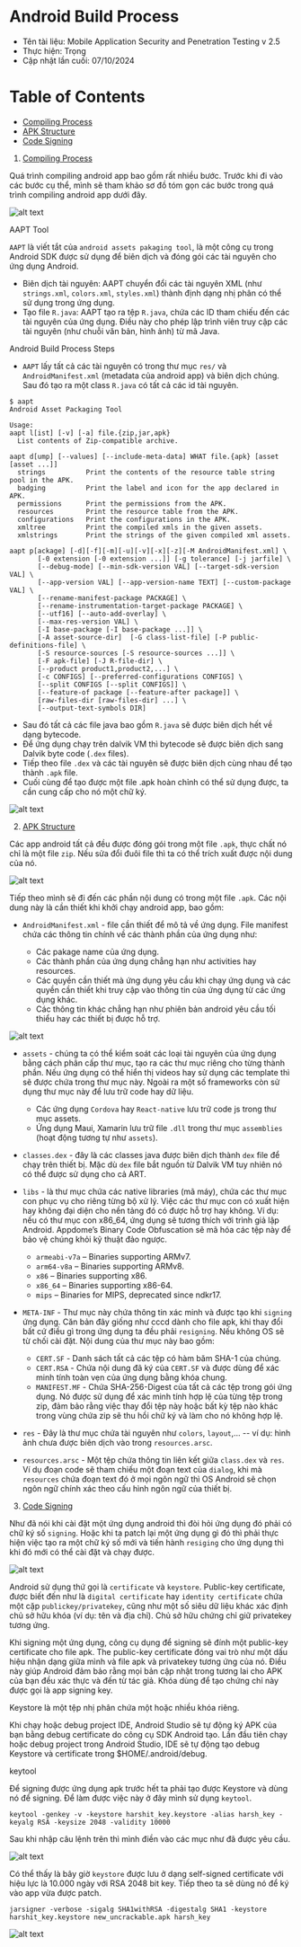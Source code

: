 # Android Build Process

 - Tên tài liệu: Mobile Application Security and Penetration Testing v 2.5
 - Thực hiện: Trọng
 - Cập nhật lần cuối: 07/10/2024

 # Table of Contents

  - [Compiling Process](#Compiling_Process)
  - [APK Structure](#APK_Structure)
  - [Code Signing](#Code_Signing)

1. [Compiling Process](#Compiling_Process)

Quá trình compiling android app bao gồm rất nhiều bước. Trước khi đi vào các bước cụ thể, mình sẽ tham khảo sơ đồ tóm gọn các bước trong quá trình compiling android app dưới đây.

![alt text](android_build_process_1.png)

<a name="AAPT Tool">AAPT Tool</a>

``AAPT`` là viết tắt của ``android assets pakaging tool``, là một công cụ trong Android SDK được sử dụng để biên dịch và đóng gói các tài nguyên cho ứng dụng Android.

 - Biên dịch tài nguyên: AAPT chuyển đổi các tài nguyên XML (như ``strings.xml``, ``colors.xml``, ``styles.xml``) thành định dạng nhị phân có thể sử dụng trong ứng dụng.
 - Tạo file ``R.java``: AAPT tạo ra tệp ``R.java``, chứa các ID tham chiếu đến các tài nguyên của ứng dụng. Điều này cho phép lập trình viên truy cập các tài nguyên (như chuỗi văn bản, hình ảnh) từ mã Java.

<a name="Android Build Process Steps">Android Build Process Steps</a>

 - ``AAPT`` lấy tất cả các tài nguyên có trong thư mục ``res/`` và ``AndroidManifest.xml`` (metadata của android app) và biên dịch chúng. Sau đó tạo ra một class ``R.java`` có tất cả các id tài nguyên.

 ```
 $ aapt
Android Asset Packaging Tool

Usage:
 aapt l[ist] [-v] [-a] file.{zip,jar,apk}
   List contents of Zip-compatible archive.

 aapt d[ump] [--values] [--include-meta-data] WHAT file.{apk} [asset [asset ...]]
   strings          Print the contents of the resource table string pool in the APK.
   badging          Print the label and icon for the app declared in APK.
   permissions      Print the permissions from the APK.
   resources        Print the resource table from the APK.
   configurations   Print the configurations in the APK.
   xmltree          Print the compiled xmls in the given assets.
   xmlstrings       Print the strings of the given compiled xml assets.

 aapt p[ackage] [-d][-f][-m][-u][-v][-x][-z][-M AndroidManifest.xml] \
        [-0 extension [-0 extension ...]] [-g tolerance] [-j jarfile] \
        [--debug-mode] [--min-sdk-version VAL] [--target-sdk-version VAL] \
        [--app-version VAL] [--app-version-name TEXT] [--custom-package VAL] \
        [--rename-manifest-package PACKAGE] \
        [--rename-instrumentation-target-package PACKAGE] \
        [--utf16] [--auto-add-overlay] \
        [--max-res-version VAL] \
        [-I base-package [-I base-package ...]] \
        [-A asset-source-dir]  [-G class-list-file] [-P public-definitions-file] \
        [-S resource-sources [-S resource-sources ...]] \
        [-F apk-file] [-J R-file-dir] \
        [--product product1,product2,...] \
        [-c CONFIGS] [--preferred-configurations CONFIGS] \
        [--split CONFIGS [--split CONFIGS]] \
        [--feature-of package [--feature-after package]] \
        [raw-files-dir [raw-files-dir] ...] \
        [--output-text-symbols DIR]
```

 - Sau đó tất cả các file java bao gồm ``R.java`` sẽ được biên dịch hết về dạng bytecode.
 - Để ứng dụng chạy trên dalvik VM thì bytecode sẽ được biên dịch sang Dalvik byte code (``.dex`` files).
 - Tiếp theo file ``.dex`` và các tài nguyên sẽ được biên dịch cùng nhau để tạo thành ``.apk`` file.
 - Cuối cùng để tạo được một file .apk hoàn chỉnh có thể sử dụng được, ta cần cung cấp cho nó một chữ ký.

![alt text](android_build_process_2.png)

2. [APK Structure](#APK_Structure)

Các app android tất cả đều được đóng gói trong một file ``.apk``, thực chất nó chỉ là một file ``zip``. Nếu sửa đổi đuôi file thì ta có thể trích xuất được nội dung của nó.

![alt text](image.png)

Tiếp theo mình sẽ đi đến các phần nội dung có trong một file ``.apk``. Các nội dung này là cần thiết khi khởi chạy android app, bao gồm:

 - ``AndroidManifest.xml`` - file cần thiết để mô tả về ứng dụng. File manifest chứa các thông tin chính về các thành phần của ứng dụng như:

    - Các pakage name của ứng dụng.
    - Các thành phần của ứng dụng chẳng hạn như activities hay resources.
    - Các quyền cần thiết mà ứng dụng yêu cầu khi chạy ứng dụng và các quyền cần thiết khi truy cập vào thông tin của ứng dụng từ các ứng dụng khác.
    - Các thông tin khác chẳng hạn như phiên bản android yêu cầu tối thiểu hay các thiết bị được hỗ trợ.

![alt text](image-1.png)

 - ``assets`` - chúng ta có thể kiểm soát các loại tài nguyên của ứng dụng bằng cách phân cấp thư mục, tạo ra các thư mục riêng cho từng thành phần. Nếu ứng dụng có thể hiển thị videos hay sử dụng các template thì sẽ được chứa trong thư mục này. Ngoài ra một số frameworks còn sử dụng thư mục này để lưu trữ code hay dữ liệu.

    - Các ứng dụng ``Cordova`` hay ``React-native`` lưu trữ code js trong thư mục assets.
    - Ứng dụng Maui, Xamarin lưu trữ file ``.dll`` trong thư mục ``assemblies`` (hoạt động tương tự như ``assets``).

 - ``classes.dex`` - đây là các classes java được biên dịch thành ``dex`` file để chạy trên thiết bị. Mặc dù ``dex`` file bắt nguồn từ Dalvik VM tuy nhiên nó có thể được sử dụng cho cả ART.

 - ``libs`` - là thư mục chứa các native libraries (mã máy), chứa các thư mục con phục vụ cho riêng từng bộ xử lý. Việc các thư mục con có xuất hiện hay không đại diện cho nền tảng đó có được hỗ trợ hay không. Ví dụ: nếu có thư mục con x86_64, ứng dụng sẽ tương thích với trình giả lập Android. Appdome’s Binary Code Obfuscation sẽ mã hóa các tệp này để bảo vệ chúng khỏi kỹ thuật đảo ngược.

    - ``armeabi-v7a`` – Binaries supporting ARMv7.
    - ``arm64-v8a`` – Binaries supporting ARMv8.
    - ``x86`` – Binaries supporting x86.
    - ``x86_64`` – Binaries supporting x86-64.
    - ``mips`` – Binaries for MIPS, deprecated since ndkr17.

 - ``META-INF`` - Thư mục này chứa thông tin xác minh và được tạo khi ``signing`` ứng dụng. Căn bản đây giống như cccd dành cho file apk, khi thay đổi bất cứ điều gì trong ứng dụng ta đều phải ``resigning``. Nếu không OS sẽ từ chối cài đặt. Nội dung của thư mục này bao gồm:

    - ``CERT.SF`` - Danh sách tất cả các tệp có hàm băm SHA-1 của chúng.
    - ``CERT.RSA`` - Chứa nội dung đã ký của ``CERT.SF`` và được dùng để xác minh tính toàn vẹn của ứng dụng bằng khóa chung.
    - ``MANIFEST.MF`` - Chứa SHA-256-Digest của tất cả các tệp trong gói ứng dụng. Nó được sử dụng để xác minh tính hợp lệ của từng tệp trong zip, đảm bảo rằng việc thay đổi tệp này hoặc bất kỳ tệp nào khác trong vùng chứa zip sẽ thu hồi chữ ký và làm cho nó không hợp lệ.

 - ``res`` - Đây là thư mục chứa tài nguyên như ``colors``, ``layout``,... -- ví dụ: hình ảnh chưa được biên dịch vào trong ``resources.arsc``.
 - ``resources.arsc`` - Một tệp chứa thông tin liên kết giữa ``class.dex`` và ``res``. Ví dụ đoạn code sẽ tham chiếu một đoạn text của ``dialog``, khi mà ``resources`` chứa đoạn text đó ở mọi ngôn ngữ thì OS Android sẽ chọn ngôn ngữ chính xác theo cấu hình ngôn ngữ của thiết bị.

3. [Code Signing](#Code_Signing)

Như đã nói khi cài đặt một ứng dụng android thì đòi hỏi ứng dụng đó phải có chữ ký số ``signing``. Hoặc khi ta patch lại một ứng dụng gì đó thì phải thực hiện việc tạo ra một chữ ký số mới và tiến hành ``resiging`` cho ứng dụng thì khi đó mới có thể cài đặt và chạy được.

![alt text](apk-validation-process.png)

Android sử dụng thứ gọi là ``certificate`` và ``keystore``. Public-key certificate, được biết đến như là ``digital certificate`` hay ``identity certificate`` chứa một cặp ``publickey/privatekey``, cũng như một số siêu dữ liệu khác xác định chủ sở hữu khóa (ví dụ: tên và địa chỉ). Chủ sở hữu chứng chỉ giữ privatekey tương ứng.

Khi signing một ứng dụng, công cụ dụng để signing sẽ đính một public-key certificate cho file apk. The public-key certificate đóng vai trò như một dấu hiệu nhận dạng giữa mình và file apk và privatekey tương ứng của nó. Điều này giúp Android đảm bảo rằng mọi bản cập nhật trong tương lai cho APK của bạn đều xác thực và đến từ tác giả. Khóa dùng để tạo chứng chỉ này được gọi là app signing key.

Keystore là một tệp nhị phân chứa một hoặc nhiều khóa riêng.

Khi chạy hoặc debug project IDE, Android Studio sẽ tự động ký APK của bạn bằng debug certificate do công cụ SDK Android tạo. Lần đầu tiên chạy hoặc debug project trong Android Studio, IDE sẽ tự động tạo debug Keystore và certificate trong $HOME/.android/debug.

<a name="keytool">keytool</a>

Để signing được ứng dụng apk trước hết ta phải tạo được Keystore và dùng nó để signing. Để làm được việc này ở đây mình sử dụng ``keytool``.

```
keytool -genkey -v -keystore harshit_key.keystore -alias harsh_key -keyalg RSA -keysize 2048 -validity 10000
```

Sau khi nhập câu lệnh trên thì mình điền vào các mục như đã được yêu cầu.

![alt text](11.png)

Có thể thấy là bây giờ ``keystore`` được lưu ở dạng self-signed certificate với hiệu lực là 10.000 ngày với RSA 2048 bit key. Tiếp theo ta sẽ dùng nó để ký vào app vừa được patch.

```
jarsigner -verbose -sigalg SHA1withRSA -digestalg SHA1 -keystore harshit_key.keystore new_uncrackable.apk harsh_key
```

![alt text](12.png)